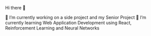 Hi there 👋

🔭 I’m currently working on a side project and my Senior Project
🌱 I’m currently learning Web Application Development using React, Reinforcement Learning and Neural Networks
